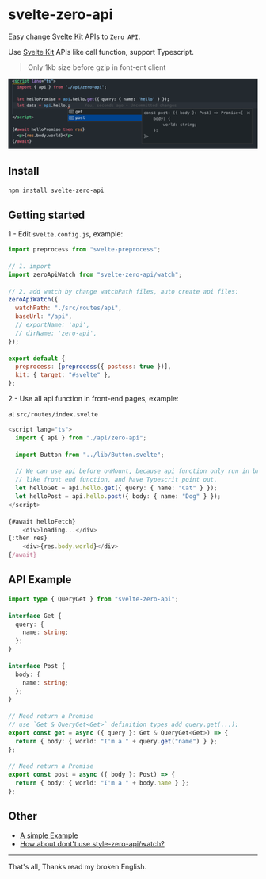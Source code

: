 # svelte-zero-api

Easy change [Svelte Kit](https://kit.svelte.dev/) APIs to `Zero API`.

Use [Svelte Kit](https://kit.svelte.dev/) APIs like call function, support Typescript.

> Only 1kb size before gzip in font-ent client

![](./zero-api.png)

## Install

```bash
npm install svelte-zero-api
```

## Getting started

1 - Edit `svelte.config.js`, example:

```js
import preprocess from "svelte-preprocess";

// 1. import
import zeroApiWatch from "svelte-zero-api/watch";

// 2. add watch by change watchPath files, auto create api files:
zeroApiWatch({
  watchPath: "./src/routes/api",
  baseUrl: "/api",
  // exportName: 'api',
  // dirName: 'zero-api',
});

export default {
  preprocess: [preprocess({ postcss: true })],
  kit: { target: "#svelte" },
};
```

2 - Use all api function in front-end pages, example:

at `src/routes/index.svelte`

```ts
<script lang="ts">
  import { api } from "./api/zero-api";

  import Button from "../lib/Button.svelte";

  // We can use api before onMount, because api function only run in browser.
  // like front end function, and have Typescrit point out.
  let helloGet = api.hello.get({ query: { name: "Cat" } });
  let helloPost = api.hello.post({ body: { name: "Dog" } });
</script>

{#await helloFetch}
	<div>loading...</div>
{:then res}
	<div>{res.body.world}</div>
{/await}

```

## API Example

```ts
import type { QueryGet } from "svelte-zero-api";

interface Get {
  query: {
    name: string;
  };
}

interface Post {
  body: {
    name: string;
  };
}

// Need return a Promise
// use `Get & QueryGet<Get>` definition types add query.get(...);
export const get = async ({ query }: Get & QueryGet<Get>) => {
  return { body: { world: "I'm a " + query.get("name") } };
};

// Need return a Promise
export const post = async ({ body }: Post) => {
  return { body: { world: "I'm a " + body.name } };
};
```

## Other

- [A simple Example](./example/README.md)
- [How about dont't use style-zero-api/watch?](./README-not-watch.md)

---

That's all, Thanks read my broken English.

